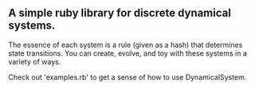 A simple ruby library for discrete dynamical systems.
-----------------------------------------------------

The essence of each system is a rule (given as a hash) that determines state transitions. You can create, evolve, and toy with these systems in a variety of ways.

Check out 'examples.rb' to get a sense of how to use DynamicalSystem.

